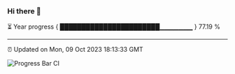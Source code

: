 ### Hi there 👋

⏳ Year progress { ███████████████████████▁▁▁▁▁▁▁ } 77.19 %

---

⏰ Updated on Mon, 09 Oct 2023 18:13:33 GMT

![Progress Bar CI](https://github.com/liununu/liununu/workflows/Progress%20Bar%20CI/badge.svg)
